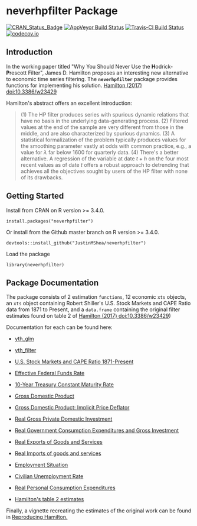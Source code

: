 # neverhpfilter Package

[![CRAN_Status_Badge](http://www.r-pkg.org/badges/version/neverhpfilter)](https://cran.r-project.org/package=neverhpfilter) [![AppVeyor Build Status](https://ci.appveyor.com/api/projects/status/github/JustinMShea/neverhpfilter?branch=master&svg=true)](https://ci.appveyor.com/project/JustinMShea/neverhpfilter) [![Travis-CI Build Status](https://travis-ci.org/JustinMShea/neverhpfilter.svg?branch=master)](https://travis-ci.org/JustinMShea/neverhpfilter) [![codecov.io](https://codecov.io/gh/JustinMShea/neverhpfilter/graph/badge.svg)](https://codecov.io/github/JustinMShea/neverhpfilter?branch=master)


## Introduction

  In the working paper titled "Why You Should Never Use the **H**odrick-**P**rescott Filter", James D. Hamilton proposes an interesting new alternative to economic time series filtering. The **`neverhpfilter`** package provides functions for implementing his solution. [Hamilton (2017) <doi:10.3386/w23429>](https://www.nber.org/papers/w23429)

Hamilton's abstract offers an excellent introduction:

  > (1) The HP filter produces series with spurious dynamic relations that have no basis in the underlying data-generating process. (2) Filtered values at the end of the sample are very different from those in the middle, and are also characterized by spurious dynamics. (3) A statistical formalization of the problem typically produces values for the smoothing parameter vastly at odds with common practice, e.g., a value for $\lambda$ far below 1600 for quarterly data. (4) There's a better alternative. A regression of the variable at date $t + h$ on the four most recent values as of date $t$ offers a robust approach to detrending that achieves all the objectives sought by users of the HP filter with none of its drawbacks.


  
## Getting Started


Install from CRAN on R version >= 3.4.0.

```{r}
install.packages("neverhpfilter")
```

Or install from the Github master branch on R version >= 3.4.0.

```{r}
devtools::install_github("JustinMShea/neverhpfilter")
```

Load the package

```{r}
library(neverhpfilter)
```

## Package Documentation

The package consists of 2 estimation `functions`, 12 economic `xts` objects, an `xts` object containing Robert Shiller's U.S. Stock Markets and CAPE Ratio data from 1871 to Present, and a `data.frame` containing the original filter estimates found on table 2 of [Hamilton (2017) <doi:10.3386/w23429>](https://www.nber.org/papers/w23429))

Documentation for each can be found here:

 * [yth_glm](https://justinmshea.github.io/neverhpfilter/reference/yth_glm.html)

 * [yth_filter](https://justinmshea.github.io/neverhpfilter/reference/yth_filter.html)
 
 * [U.S. Stock Markets and CAPE Ratio 1871-Present](https://justinmshea.github.io/neverhpfilter/reference/SP500.html)
 
 * [Effective Federal Funds Rate](https://justinmshea.github.io/neverhpfilter/reference/FEDFUNDS.html)
 
 * [10-Year Treasury Constant Maturity Rate](https://justinmshea.github.io/neverhpfilter/reference/GS10.html)
 
 * [Gross Domestic Product](https://justinmshea.github.io/neverhpfilter/reference/GDPC1.html)
 
 * [Gross Domestic Product: Implicit Price Deflator](https://justinmshea.github.io/neverhpfilter/reference/GDPDEF.html)
 
 * [Real Gross Private Domestic Investment](https://justinmshea.github.io/neverhpfilter/reference/GPDIC1.html)
 
 * [Real Government Consumption Expenditures and Gross Investment](https://justinmshea.github.io/neverhpfilter/reference/GCEC1.html)

 * [Real Exports of Goods and Services](https://justinmshea.github.io/neverhpfilter/reference/EXPGSC1.html)
 
 * [Real Imports of goods and services](https://justinmshea.github.io/neverhpfilter/reference/IMPGSC1.html) 
 
 * [Employment Situation](https://justinmshea.github.io/neverhpfilter/reference/PAYEMS.html)
 
 * [Civilian Unemployment Rate](https://justinmshea.github.io/neverhpfilter/reference/UNRATENSA.html)

 * [Real Personal Consumption Expenditures](https://justinmshea.github.io/neverhpfilter/reference/PCECC96.html)
 
 * [Hamilton's table 2 estimates](https://justinmshea.github.io/neverhpfilter/reference/Hamilton_table_2.html)
 
 
 Finally, a vignette recreating the estimates of the original work can be found in [Reproducing Hamilton.](https://justinmshea.github.io/neverhpfilter/articles/Reproducing-Hamilton.html)



